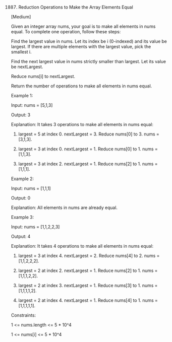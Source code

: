 1887. Reduction Operations to Make the Array Elements Equal

[Medium]

Given an integer array nums, your goal is to make all elements in nums equal. To complete one operation, follow these steps:

Find the largest value in nums. Let its index be i (0-indexed) and its value be largest. If there are multiple elements with the largest value, pick the smallest i.

Find the next largest value in nums strictly smaller than largest. Let its value be nextLargest.

Reduce nums[i] to nextLargest.

Return the number of operations to make all elements in nums equal.

Example 1:

Input: nums = [5,1,3]

Output: 3

Explanation: It takes 3 operations to make all elements in nums equal:

1. largest = 5 at index 0. nextLargest = 3. Reduce nums[0] to 3. nums = [3,1,3].

2. largest = 3 at index 0. nextLargest = 1. Reduce nums[0] to 1. nums = [1,1,3].

3. largest = 3 at index 2. nextLargest = 1. Reduce nums[2] to 1. nums = [1,1,1].

Example 2:

Input: nums = [1,1,1]

Output: 0

Explanation: All elements in nums are already equal.

Example 3:

Input: nums = [1,1,2,2,3]

Output: 4

Explanation: It takes 4 operations to make all elements in nums equal:

1. largest = 3 at index 4. nextLargest = 2. Reduce nums[4] to 2. nums = [1,1,2,2,2].

2. largest = 2 at index 2. nextLargest = 1. Reduce nums[2] to 1. nums = [1,1,1,2,2].

3. largest = 2 at index 3. nextLargest = 1. Reduce nums[3] to 1. nums = [1,1,1,1,2].

4. largest = 2 at index 4. nextLargest = 1. Reduce nums[4] to 1. nums = [1,1,1,1,1].
 

Constraints:

1 <= nums.length <= 5 * 10^4

1 <= nums[i] <= 5 * 10^4
